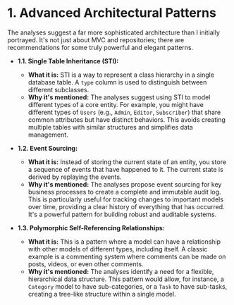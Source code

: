 # 1. Advanced Architectural Patterns

The analyses suggest a far more sophisticated architecture than I initially portrayed. It's not just about MVC and repositories; there are recommendations for some truly powerful and elegant patterns.

*   **1.1. Single Table Inheritance (STI):**
    *   **What it is:** STI is a way to represent a class hierarchy in a single database table. A `type` column is used to distinguish between different subclasses.
    *   **Why it's mentioned:** The analyses suggest using STI to model different types of a core entity. For example, you might have different types of `Users` (e.g., `Admin`, `Editor`, `Subscriber`) that share common attributes but have distinct behaviors. This avoids creating multiple tables with similar structures and simplifies data management.

*   **1.2. Event Sourcing:**
    *   **What it is:** Instead of storing the current state of an entity, you store a sequence of events that have happened to it. The current state is derived by replaying the events.
    *   **Why it's mentioned:** The analyses propose event sourcing for key business processes to create a complete and immutable audit log. This is particularly useful for tracking changes to important models over time, providing a clear history of everything that has occurred. It's a powerful pattern for building robust and auditable systems.

*   **1.3. Polymorphic Self-Referencing Relationships:**
    *   **What it is:** This is a pattern where a model can have a relationship with other models of different types, including itself. A classic example is a commenting system where comments can be made on posts, videos, or even other comments.
    *   **Why it's mentioned:** The analyses identify a need for a flexible, hierarchical data structure. This pattern would allow, for instance, a `Category` model to have sub-categories, or a `Task` to have sub-tasks, creating a tree-like structure within a single model.
